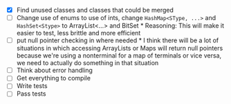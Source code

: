 * [x] Find unused classes and classes that could be merged
* [ ] Change use of enums to use of ints, change `HashMap<SType, ...>` and `HashSet<Stype>` to ArrayList<...> and BitSet
		* Reasoning: This will make it easier to test, less brittle and more efficient
* [ ] put null pointer checking in where needed 
		* I think there will be a lot of situations in which accessing ArrayLists or Maps will return null pointers because we're using a nonterminal for a map of terminals or vice versa, we need to actually do something in that situation
* [ ] Think about error handling
* [ ] Get everything to compile
* [ ] Write tests
* [ ] Pass tests
